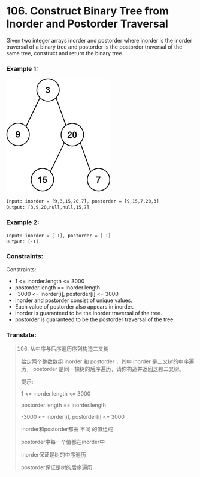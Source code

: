 # 106. Construct Binary Tree from Inorder and Postorder Traversal

Given two integer arrays inorder and postorder where inorder is the inorder traversal of a binary tree and postorder is the postorder traversal of the same tree, construct and return the binary tree.
### Example 1:

![image description](tree.jpeg)

```
Input: inorder = [9,3,15,20,7], postorder = [9,15,7,20,3]
Output: [3,9,20,null,null,15,7]
```

### Example 2:

```
Input: inorder = [-1], postorder = [-1]
Output: [-1]
```


### Constraints:

Constraints:

* 1 <= inorder.length <= 3000
* postorder.length == inorder.length
* -3000 <= inorder[i], postorder[i] <= 3000
* inorder and postorder consist of unique values.
* Each value of postorder also appears in inorder.
* inorder is guaranteed to be the inorder traversal of the tree.
* postorder is guaranteed to be the postorder traversal of the tree.

### Translate:

> 106. 从中序与后序遍历序列构造二叉树
> 
> 给定两个整数数组 inorder 和 postorder ，其中 inorder 是二叉树的中序遍历， postorder 是同一棵树的后序遍历，请你构造并返回这颗二叉树。
> 
> 提示:
>
>  1 <= inorder.length <= 3000
> 
>  postorder.length == inorder.length
> 
>  -3000 <= inorder[i], postorder[i] <= 3000
> 
>  inorder和postorder都由 不同 的值组成
> 
>  postorder中每一个值都在inorder中
> 
>  inorder保证是树的中序遍历
> 
>  postorder保证是树的后序遍历